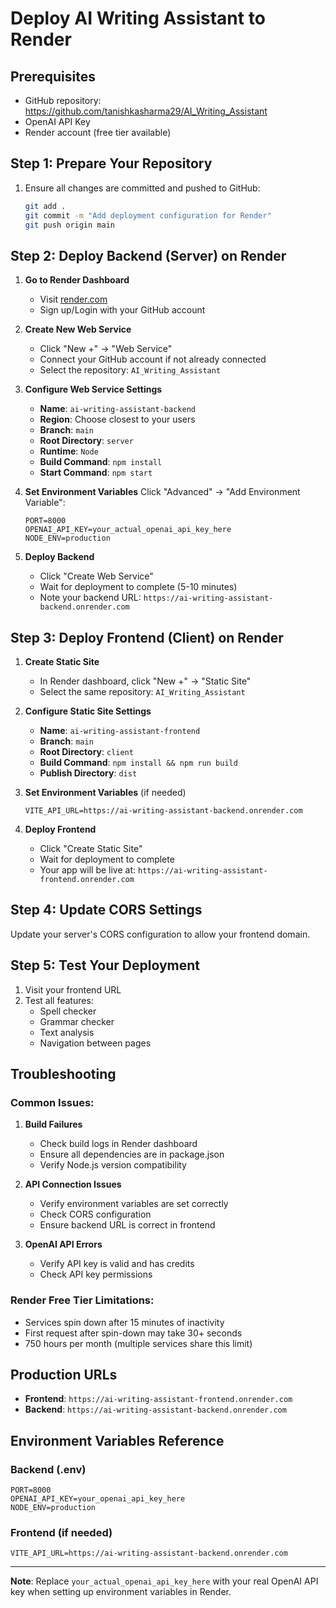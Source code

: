 # Deploy AI Writing Assistant to Render

## Prerequisites

- GitHub repository: https://github.com/tanishkasharma29/AI_Writing_Assistant
- OpenAI API Key
- Render account (free tier available)

## Step 1: Prepare Your Repository

1. Ensure all changes are committed and pushed to GitHub:
   ```bash
   git add .
   git commit -m "Add deployment configuration for Render"
   git push origin main
   ```

## Step 2: Deploy Backend (Server) on Render

1. **Go to Render Dashboard**

   - Visit [render.com](https://render.com)
   - Sign up/Login with your GitHub account

2. **Create New Web Service**

   - Click "New +" → "Web Service"
   - Connect your GitHub account if not already connected
   - Select the repository: `AI_Writing_Assistant`

3. **Configure Web Service Settings**

   - **Name**: `ai-writing-assistant-backend`
   - **Region**: Choose closest to your users
   - **Branch**: `main`
   - **Root Directory**: `server`
   - **Runtime**: `Node`
   - **Build Command**: `npm install`
   - **Start Command**: `npm start`

4. **Set Environment Variables**
   Click "Advanced" → "Add Environment Variable":

   ```
   PORT=8000
   OPENAI_API_KEY=your_actual_openai_api_key_here
   NODE_ENV=production
   ```

5. **Deploy Backend**
   - Click "Create Web Service"
   - Wait for deployment to complete (5-10 minutes)
   - Note your backend URL: `https://ai-writing-assistant-backend.onrender.com`

## Step 3: Deploy Frontend (Client) on Render

1. **Create Static Site**

   - In Render dashboard, click "New +" → "Static Site"
   - Select the same repository: `AI_Writing_Assistant`

2. **Configure Static Site Settings**

   - **Name**: `ai-writing-assistant-frontend`
   - **Branch**: `main`
   - **Root Directory**: `client`
   - **Build Command**: `npm install && npm run build`
   - **Publish Directory**: `dist`

3. **Set Environment Variables** (if needed)

   ```
   VITE_API_URL=https://ai-writing-assistant-backend.onrender.com
   ```

4. **Deploy Frontend**
   - Click "Create Static Site"
   - Wait for deployment to complete
   - Your app will be live at: `https://ai-writing-assistant-frontend.onrender.com`

## Step 4: Update CORS Settings

Update your server's CORS configuration to allow your frontend domain.

## Step 5: Test Your Deployment

1. Visit your frontend URL
2. Test all features:
   - Spell checker
   - Grammar checker
   - Text analysis
   - Navigation between pages

## Troubleshooting

### Common Issues:

1. **Build Failures**

   - Check build logs in Render dashboard
   - Ensure all dependencies are in package.json
   - Verify Node.js version compatibility

2. **API Connection Issues**

   - Verify environment variables are set correctly
   - Check CORS configuration
   - Ensure backend URL is correct in frontend

3. **OpenAI API Errors**
   - Verify API key is valid and has credits
   - Check API key permissions

### Render Free Tier Limitations:

- Services spin down after 15 minutes of inactivity
- First request after spin-down may take 30+ seconds
- 750 hours per month (multiple services share this limit)

## Production URLs

- **Frontend**: `https://ai-writing-assistant-frontend.onrender.com`
- **Backend**: `https://ai-writing-assistant-backend.onrender.com`

## Environment Variables Reference

### Backend (.env)

```
PORT=8000
OPENAI_API_KEY=your_openai_api_key_here
NODE_ENV=production
```

### Frontend (if needed)

```
VITE_API_URL=https://ai-writing-assistant-backend.onrender.com
```

---

**Note**: Replace `your_actual_openai_api_key_here` with your real OpenAI API key when setting up environment variables in Render.
